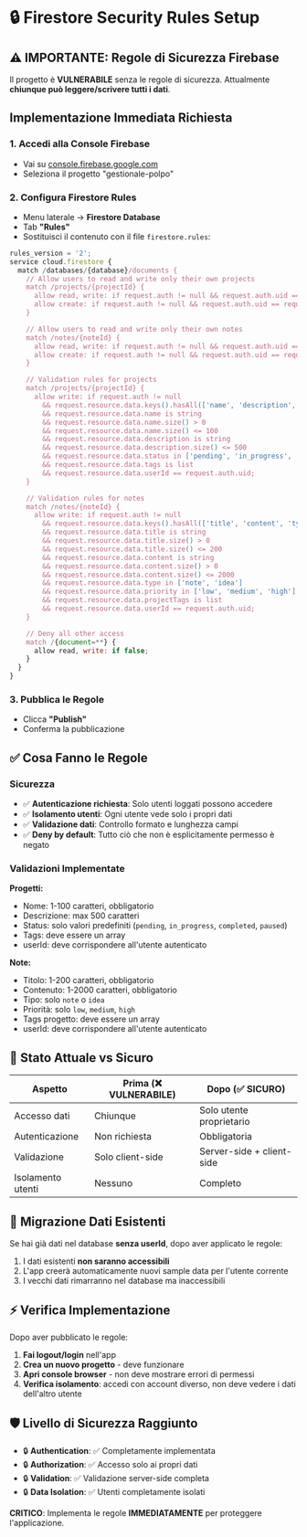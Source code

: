 # 🔒 Firestore Security Rules Setup

## ⚠️ IMPORTANTE: Regole di Sicurezza Firebase

Il progetto è **VULNERABILE** senza le regole di sicurezza. Attualmente **chiunque può leggere/scrivere tutti i dati**.

## Implementazione Immediata Richiesta

### 1. Accedi alla Console Firebase
- Vai su [console.firebase.google.com](https://console.firebase.google.com)
- Seleziona il progetto "gestionale-polpo"

### 2. Configura Firestore Rules
- Menu laterale → **Firestore Database**
- Tab **"Rules"**
- Sostituisci il contenuto con il file `firestore.rules`:

```javascript
rules_version = '2';
service cloud.firestore {
  match /databases/{database}/documents {
    // Allow users to read and write only their own projects
    match /projects/{projectId} {
      allow read, write: if request.auth != null && request.auth.uid == resource.data.userId;
      allow create: if request.auth != null && request.auth.uid == request.resource.data.userId;
    }

    // Allow users to read and write only their own notes
    match /notes/{noteId} {
      allow read, write: if request.auth != null && request.auth.uid == resource.data.userId;
      allow create: if request.auth != null && request.auth.uid == request.resource.data.userId;
    }

    // Validation rules for projects
    match /projects/{projectId} {
      allow write: if request.auth != null
        && request.resource.data.keys().hasAll(['name', 'description', 'status', 'tags', 'userId', 'createdAt'])
        && request.resource.data.name is string
        && request.resource.data.name.size() > 0
        && request.resource.data.name.size() <= 100
        && request.resource.data.description is string
        && request.resource.data.description.size() <= 500
        && request.resource.data.status in ['pending', 'in_progress', 'completed', 'paused']
        && request.resource.data.tags is list
        && request.resource.data.userId == request.auth.uid;
    }

    // Validation rules for notes
    match /notes/{noteId} {
      allow write: if request.auth != null
        && request.resource.data.keys().hasAll(['title', 'content', 'type', 'priority', 'projectTags', 'userId', 'createdAt'])
        && request.resource.data.title is string
        && request.resource.data.title.size() > 0
        && request.resource.data.title.size() <= 200
        && request.resource.data.content is string
        && request.resource.data.content.size() > 0
        && request.resource.data.content.size() <= 2000
        && request.resource.data.type in ['note', 'idea']
        && request.resource.data.priority in ['low', 'medium', 'high']
        && request.resource.data.projectTags is list
        && request.resource.data.userId == request.auth.uid;
    }

    // Deny all other access
    match /{document=**} {
      allow read, write: if false;
    }
  }
}
```

### 3. Pubblica le Regole
- Clicca **"Publish"**
- Conferma la pubblicazione

## ✅ Cosa Fanno le Regole

### Sicurezza
- ✅ **Autenticazione richiesta**: Solo utenti loggati possono accedere
- ✅ **Isolamento utenti**: Ogni utente vede solo i propri dati
- ✅ **Validazione dati**: Controllo formato e lunghezza campi
- ✅ **Deny by default**: Tutto ciò che non è esplicitamente permesso è negato

### Validazioni Implementate

**Progetti:**
- Nome: 1-100 caratteri, obbligatorio
- Descrizione: max 500 caratteri
- Status: solo valori predefiniti (`pending`, `in_progress`, `completed`, `paused`)
- Tags: deve essere un array
- userId: deve corrispondere all'utente autenticato

**Note:**
- Titolo: 1-200 caratteri, obbligatorio
- Contenuto: 1-2000 caratteri, obbligatorio
- Tipo: solo `note` o `idea`
- Priorità: solo `low`, `medium`, `high`
- Tags progetto: deve essere un array
- userId: deve corrispondere all'utente autenticato

## 🚨 Stato Attuale vs Sicuro

| Aspetto | Prima (❌ VULNERABILE) | Dopo (✅ SICURO) |
|---------|----------------------|------------------|
| Accesso dati | Chiunque | Solo utente proprietario |
| Autenticazione | Non richiesta | Obbligatoria |
| Validazione | Solo client-side | Server-side + client-side |
| Isolamento utenti | Nessuno | Completo |

## 🔄 Migrazione Dati Esistenti

Se hai già dati nel database **senza userId**, dopo aver applicato le regole:

1. I dati esistenti **non saranno accessibili**
2. L'app creerà automaticamente nuovi sample data per l'utente corrente
3. I vecchi dati rimarranno nel database ma inaccessibili

## ⚡ Verifica Implementazione

Dopo aver pubblicato le regole:

1. **Fai logout/login** nell'app
2. **Crea un nuovo progetto** - deve funzionare
3. **Apri console browser** - non deve mostrare errori di permessi
4. **Verifica isolamento**: accedi con account diverso, non deve vedere i dati dell'altro utente

## 🛡️ Livello di Sicurezza Raggiunto

- 🔒 **Authentication**: ✅ Completamente implementata
- 🔒 **Authorization**: ✅ Accesso solo ai propri dati
- 🔒 **Validation**: ✅ Validazione server-side completa
- 🔒 **Data Isolation**: ✅ Utenti completamente isolati

**CRITICO**: Implementa le regole **IMMEDIATAMENTE** per proteggere l'applicazione.